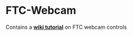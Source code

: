 # FTC-Webcam
Contains a [**wiki tutorial**](https://github.com/WestsideRobotics/FTC-Webcam/wiki) on FTC webcam controls
